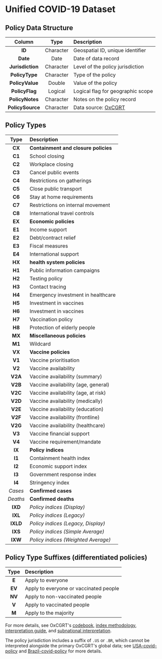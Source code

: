 # Unified COVID-19 Dataset

## Policy Data Structure

|      Column      |   Type    | Description                                        |
| :--------------: | :-------: | :------------------------------------------------- |
|      **ID**      | Character | Geospatial ID, unique identifier                   |
|     **Date**     |   Date    | Date of data record                                |
| **Jurisdiction** | Character | Level of the policy jurisdiction                   |
|  **PolicyType**  | Character | Type of the policy                                 |
| **PolicyValue**  |  Double   | Value of the policy                                |
|  **PolicyFlag**  |  Logical  | Logical flag for geographic scope                  |
| **PolicyNotes**  | Character | Notes on the policy record                         |
| **PolicySource** | Character | Data source: [OxCGRT](https://github.com/OxCGRT)   |

## Policy Types

|   Type   | Description                          |
| :------: | :----------------------------------- |
|  **CX**  | **Containment and closure policies** |
|  **C1**  | School closing                       |
|  **C2**  | Workplace closing                    |
|  **C3**  | Cancel public events                 |
|  **C4**  | Restrictions on gatherings           |
|  **C5**  | Close public transport               |
|  **C6**  | Stay at home requirements            |
|  **C7**  | Restrictions on internal movement    |
|  **C8**  | International travel controls        |
|  **EX**  | **Economic policies**                |
|  **E1**  | Income support                       |
|  **E2**  | Debt/contract relief                 |
|  **E3**  | Fiscal measures                      |
|  **E4**  | International support                |
|  **HX**  | **health system policies**           |
|  **H1**  | Public information campaigns         |
|  **H2**  | Testing policy                       |
|  **H3**  | Contact tracing                      |
|  **H4**  | Emergency investment in healthcare   |
|  **H5**  | Investment in vaccines               |
|  **H6**  | Investment in vaccines               |
|  **H7**  | Vaccination policy                   |
|  **H8**  | Protection of elderly people         |
|  **MX**  | **Miscellaneous policies**           |
|  **M1**  | Wildcard                             |
|  **VX**  | **Vaccine policies**                 |
|  **V1**  | Vaccine prioritisation               |
|  **V2**  | Vaccine availability                 |
|  **V2A** | Vaccine availability (summary)       |
|  **V2B** | Vaccine availability (age, general)  |
|  **V2C** | Vaccine availability (age, at risk)  |
|  **V2D** | Vaccine availability (medically)     |
|  **V2E** | Vaccine availability (education)     |
|  **V2F** | Vaccine availability (frontline)     |
|  **V2G** | Vaccine availability (healthcare)    |
|  **V3**  | Vaccine financial support            |
|  **V4**  | Vaccine requirement/mandate          |
|  **IX**  | **Policy indices**                   |
|  **I1**  | Containment health index             |
|  **I2**  | Economic support index               |
|  **I3**  | Government response index            |
|  **I4**  | Stringency index                     |
| *Cases*  | **Confirmed cases**                  |
| *Deaths* | **Confirmed deaths**                 |
| **IXD**  | _Policy indices (Display)_           |
| **IXL**  | _Policy indices (Legacy)_            |
| **IXLD** | _Policy indices (Legacy, Display)_   |
| **IXS**  | _Policy indices (Simple Average)_    |
| **IXW**  | _Policy indices (Weighted Average)_  |

## Policy Type Suffixes (differentiated policies)

|   Type   | Description                            |
| :------: | :------------------------------------- |
|  **E**   | Apply to everyone                      |
|  **EV**  | Apply to everyone or vaccinated people |
|  **NV**  | Apply to non-vaccinated people         |
|  **V**   | Apply to vaccinated people             |
|  **M**   | Apply to the majority                  |

For more details, see OxCGRT's [codebook](https://github.com/OxCGRT/covid-policy-tracker/blob/master/documentation/codebook.md), [index methodology](https://github.com/OxCGRT/covid-policy-tracker/blob/master/documentation/index_methodology.md), [interpretation guide](https://github.com/OxCGRT/covid-policy-tracker/blob/master/documentation/interpretation_guide.md), and [subnational interpretation](https://github.com/OxCGRT/covid-policy-tracker/blob/master/documentation/subnational_interpretation.md).

The policy jurisdiction includes a suffix of `.US` or `.BR`, which cannot be interpreted alongside the primary OxCGRT's global data; see [USA-covid-policy](https://github.com/OxCGRT/USA-covid-policy) and [Brazil-covid-policy](https://github.com/OxCGRT/Brazil-covid-policy) for more details.
